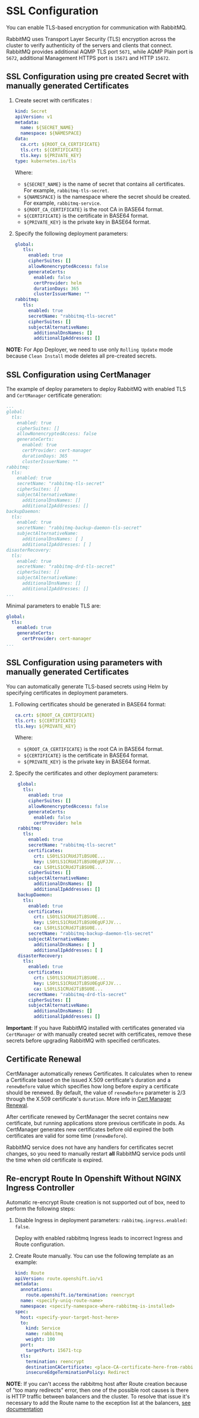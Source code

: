 # SSL Configuration

You can enable TLS-based encryption for communication with RabbitMQ.

RabbitMQ uses Transport Layer Security (TLS) encryption across the cluster to verify authenticity of the servers and
clients that connect. RabbitMQ provides additional AQMP TLS port `5671`, while AQMP Plain port is `5672`, additional Management HTTPS port is `15671` and HTTP `15672`.

## SSL Configuration using pre created Secret with manually generated Certificates

1. Create secret with certificates :

    ```yaml
    kind: Secret
    apiVersion: v1
    metadata:
      name: ${SECRET_NAME}
      namespace: ${NAMESPACE}
    data:
      ca.crt: ${ROOT_CA_CERTIFICATE}
      tls.crt: ${CERTIFICATE}
      tls.key: ${PRIVATE_KEY}
    type: kubernetes.io/tls
    ```

    Where:
    * `${SECRET_NAME}` is the name of secret that contains all certificates. For example, `rabbitmq-tls-secret`.
    * `${NAMESPACE}` is the namespace where the secret should be created. For example, `rabbitmq-service`.
    * `${ROOT_CA_CERTIFICATE}` is the root CA in BASE64 format.
    * `${CERTIFICATE}` is the certificate in BASE64 format.
    * `${PRIVATE_KEY}` is the private key in BASE64 format.

2. Specify the following deployment parameters:

   ```yaml
   global:
      tls:
        enabled: true
        cipherSuites: []
        allowNonencryptedAccess: false
        generateCerts:
          enabled: false
          certProvider: helm
          durationDays: 365
          clusterIssuerName: ""
   rabbitmq:
      tls:
        enabled: true
        secretName: "rabbitmq-tls-secret"
        cipherSuites: []
        subjectAlternativeName:
          additionalDnsNames: []
          additionalIpAddresses: []
   ```

**NOTE:** For App Deployer, we need to use only `Rolling Update` mode because `Clean Install` mode deletes all pre-created secrets.

## SSL Configuration using CertManager

The example of deploy parameters to deploy RabbitMQ with enabled TLS and `CertManager` certificate generation:

```yaml
...
global:
  tls:
    enabled: true
    cipherSuites: []
    allowNonencryptedAccess: false
    generateCerts:
      enabled: true
      certProvider: cert-manager
      durationDays: 365
      clusterIssuerName: ""
rabbitmq:
  tls:
    enabled: true
    secretName: "rabbitmq-tls-secret"
    cipherSuites: []
    subjectAlternativeName:
      additionalDnsNames: []
      additionalIpAddresses: []
backupDaemon:
  tls:
    enabled: true
    secretName: "rabbitmq-backup-daemon-tls-secret"
    subjectAlternativeName:
      additionalDnsNames: [ ]
      additionalIpAddresses: [ ]
disasterRecovery:
  tls:
    enabled: true
    secretName: "rabbitmq-drd-tls-secret"
    cipherSuites: []
    subjectAlternativeName:
      additionalDnsNames: []
      additionalIpAddresses: []
...
```

Minimal parameters to enable TLS are:

```yaml
global:
  tls:
    enabled: true
    generateCerts:
      certProvider: cert-manager
...
```

## SSL Configuration using parameters with manually generated Certificates

You can automatically generate TLS-based secrets using Helm by specifying certificates in deployment parameters.

1. Following certificates should be generated in BASE64 format:

    ```yaml
    ca.crt: ${ROOT_CA_CERTIFICATE}
    tls.crt: ${CERTIFICATE}
    tls.key: ${PRIVATE_KEY}
    ```

     Where:
     * `${ROOT_CA_CERTIFICATE}` is the root CA in BASE64 format.
     * `${CERTIFICATE}` is the certificate in BASE64 format.
     * `${PRIVATE_KEY}` is the private key in BASE64 format.

2. Specify the certificates and other deployment parameters:

   ```yaml
    global:
      tls:
        enabled: true
        cipherSuites: []
        allowNonencryptedAccess: false
        generateCerts:
          enabled: false
          certProvider: helm
    rabbitmq:
      tls:
        enabled: true
        secretName: "rabbitmq-tls-secret"
        certificates:
          crt: LS0tLS1CRUdJTiBSU0E...  
          key: LS0tLS1CRUdJTiBSU0EgUFJJV...
          ca: LS0tLS1CRUdJTiBSU0E...
        cipherSuites: []
        subjectAlternativeName:
          additionalDnsNames: []
          additionalIpAddresses: []
    backupDaemon:
      tls:
        enabled: true
        certificates:
          crt: LS0tLS1CRUdJTiBSU0E...  
          key: LS0tLS1CRUdJTiBSU0EgUFJJV...
          ca: LS0tLS1CRUdJTiBSU0E...
        secretName: "rabbitmq-backup-daemon-tls-secret"
        subjectAlternativeName:
          additionalDnsNames: [ ]
          additionalIpAddresses: [ ]
    disasterRecovery:
      tls:
        enabled: true
        certificates:
          crt: LS0tLS1CRUdJTiBSU0E...  
          key: LS0tLS1CRUdJTiBSU0EgUFJJV...
          ca: LS0tLS1CRUdJTiBSU0E...
        secretName: "rabbitmq-drd-tls-secret"
        cipherSuites: []
        subjectAlternativeName:
          additionalDnsNames: []
          additionalIpAddresses: []
   ```

**Important**: If you have RabbitMQ installed with certificates generated via `CertManager` or with
manually created secret with certificates, remove these secrets before upgrading RabbitMQ with specified certificates.

## Certificate Renewal

CertManager automatically renews Certificates.
It calculates when to renew a Certificate based on the issued X.509 certificate's duration and a `renewBefore` value which specifies how long before expiry a certificate should be renewed.
By default, the value of `renewBefore` parameter is 2/3 through the X.509 certificate's `duration`. More info in [Cert Manager Renewal](https://cert-manager.io/docs/usage/certificate/#renewal).

After certificate renewed by CertManager the secret contains new certificate, but running applications store previous certificate in pods.
As CertManager generates new certificates before old expired the both certificates are valid for some time (`renewBefore`).

RabbitMQ service does not have any handlers for certificates secret changes, so you need to manually restart **all** RabbitMQ service pods until the time when old certificate is expired.

## Re-encrypt Route In Openshift Without NGINX Ingress Controller

Automatic re-encrypt Route creation is not supported out of box, need to perform the following steps:

1. Disable Ingress in deployment parameters: `rabbitmq.ingress.enabled: false`.

   Deploy with enabled rabbitmq Ingress leads to incorrect Ingress and Route configuration.

2. Create Route manually. You can use the following template as an example:

   ```yaml
   kind: Route
   apiVersion: route.openshift.io/v1
   metadata:
     annotations:
       route.openshift.io/termination: reencrypt
     name: <specify-uniq-route-name>
     namespace: <specify-namespace-where-rabbitmq-is-installed>
   spec:
     host: <specify-your-target-host-here>
     to:
       kind: Service
       name: rabbitmq 
       weight: 100
     port:
       targetPort: 15671-tcp
     tls:
       termination: reencrypt
       destinationCACertificate: <place-CA-certificate-here-from-rabbitmq-server-TLS-secret>
       insecureEdgeTerminationPolicy: Redirect
   ```

**NOTE**: If you can't access the rabbitmq host after Route creation because of "too many redirects" error, then one of the possible root
causes is there is HTTP traffic between balancers and the cluster. To resolve that issue it's necessary to add the Route name to
the exception list at the balancers,
[see documentation](https://git.qubership.org/PROD.Platform.HA/ocp-4-support/-/blob/master/documentation/Maintenance.md#configure-tls-offload-at-the-load-balancer-nodes)
